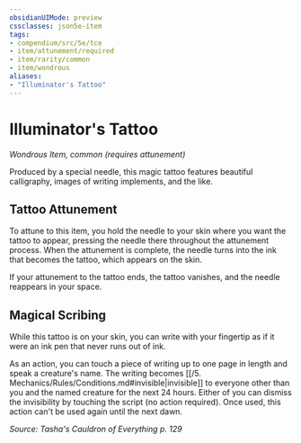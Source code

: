 ```yaml
---
obsidianUIMode: preview
cssclasses: json5e-item
tags:
- compendium/src/5e/tce
- item/attunement/required
- item/rarity/common
- item/wondrous
aliases: 
- "Illuminator's Tattoo"
---
```

# Illuminator's Tattoo
*Wondrous Item, common (requires attunement)*  


Produced by a special needle, this magic tattoo features beautiful calligraphy, images of writing implements, and the like.

## Tattoo Attunement

To attune to this item, you hold the needle to your skin where you want the tattoo to appear, pressing the needle there throughout the attunement process. When the attunement is complete, the needle turns into the ink that becomes the tattoo, which appears on the skin.

If your attunement to the tattoo ends, the tattoo vanishes, and the needle reappears in your space.

## Magical Scribing

While this tattoo is on your skin, you can write with your fingertip as if it were an ink pen that never runs out of ink.

As an action, you can touch a piece of writing up to one page in length and speak a creature's name. The writing becomes [[/5. Mechanics/Rules/Conditions.md#invisible\|invisible]] to everyone other than you and the named creature for the next 24 hours. Either of you can dismiss the invisibility by touching the script (no action required). Once used, this action can't be used again until the next dawn.

*Source: Tasha's Cauldron of Everything p. 129*